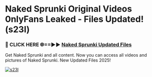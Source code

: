# Naked Sprunki Original Videos 0nlyFans Leaked - Files Updated! (s23l)

<h3>🔴 CLICK HERE 🌐==►► <a href="https://tinyurl.com/yckcrads" rel="nofollow">Naked Sprunki Updated Files</a></h3>

Get Naked Sprunki and all content. Now you can access all videos and pictures of Naked Sprunki. New Updated Files 2025!

[![s23l](https://i.imgur.com/hpKpOFt.gif)](https://tinyurl.com/yckcrads)
